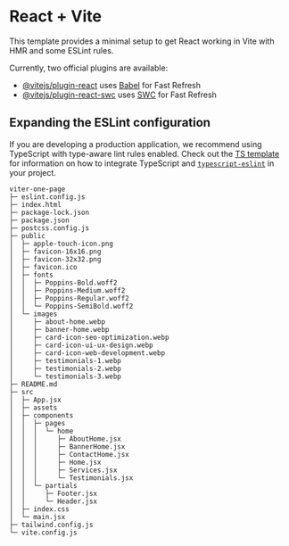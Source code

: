 # React + Vite

This template provides a minimal setup to get React working in Vite with HMR and some ESLint rules.

Currently, two official plugins are available:

- [@vitejs/plugin-react](https://github.com/vitejs/vite-plugin-react/blob/main/packages/plugin-react) uses [Babel](https://babeljs.io/) for Fast Refresh
- [@vitejs/plugin-react-swc](https://github.com/vitejs/vite-plugin-react/blob/main/packages/plugin-react-swc) uses [SWC](https://swc.rs/) for Fast Refresh

## Expanding the ESLint configuration

If you are developing a production application, we recommend using TypeScript with type-aware lint rules enabled. Check out the [TS template](https://github.com/vitejs/vite/tree/main/packages/create-vite/template-react-ts) for information on how to integrate TypeScript and [`typescript-eslint`](https://typescript-eslint.io) in your project.

```
viter-one-page
├─ eslint.config.js
├─ index.html
├─ package-lock.json
├─ package.json
├─ postcss.config.js
├─ public
│  ├─ apple-touch-icon.png
│  ├─ favicon-16x16.png
│  ├─ favicon-32x32.png
│  ├─ favicon.ico
│  ├─ fonts
│  │  ├─ Poppins-Bold.woff2
│  │  ├─ Poppins-Medium.woff2
│  │  ├─ Poppins-Regular.woff2
│  │  └─ Poppins-SemiBold.woff2
│  └─ images
│     ├─ about-home.webp
│     ├─ banner-home.webp
│     ├─ card-icon-seo-optimization.webp
│     ├─ card-icon-ui-ux-design.webp
│     ├─ card-icon-web-development.webp
│     ├─ testimonials-1.webp
│     ├─ testimonials-2.webp
│     └─ testimonials-3.webp
├─ README.md
├─ src
│  ├─ App.jsx
│  ├─ assets
│  ├─ components
│  │  ├─ pages
│  │  │  └─ home
│  │  │     ├─ AboutHome.jsx
│  │  │     ├─ BannerHome.jsx
│  │  │     ├─ ContactHome.jsx
│  │  │     ├─ Home.jsx
│  │  │     ├─ Services.jsx
│  │  │     └─ Testimonials.jsx
│  │  └─ partials
│  │     ├─ Footer.jsx
│  │     └─ Header.jsx
│  ├─ index.css
│  └─ main.jsx
├─ tailwind.config.js
└─ vite.config.js

```